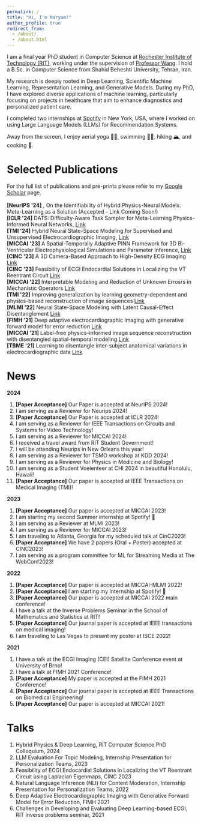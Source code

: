 ```yaml
---
permalink: /
title: "Hi, I'm Maryam!"
author_profile: true
redirect_from: 
  - /about/
  - /about.html
---
```

I am a final year PhD student in Computer Science at [Rochester Institute of Technology (RIT)](https://www.rit.edu/computing/study/computing-and-information-sciences-phd), working under the supervision of [Professor Wang](https://www.rit.edu/cblwang/). I hold a B.Sc. in Computer Science from Shahid Beheshti University, Tehran, Iran.

My research is deeply rooted in Deep Learning, Scientific Machine Learning, Representation Learning, and Generative Models. During my PhD, I have explored diverse applications of machine learning, particularly focusing on projects in healthcare that aim to enhance diagnostics and personalized patient care.

I completed two internships at [Spotify](https://www.lifeatspotify.com/being-here) in New York, USA, where I worked on using Large Language Models (LLMs) for Recommendation Systems.

Away from the screen, I enjoy aerial yoga 🧘‍♀️, swimming 🏊‍♀️, hiking 🏔️, and cooking 🍝.
<br>

Selected Publications
======
For the full list of publications and pre-prints please refer to my [Google Scholar](https://scholar.google.com/citations?hl=en&user=Qjpj72cAAAAJ&view_op=list_works&sortby=pubdate) page. <br><br>
__[NeurIPS '24]__ , On the Identifiability of Hybrid Physics-Neural Models: Meta-Learning as a Solution (Accepted - Link Coming Soon!) <br>
__[ICLR '24]__  DATS: Difficulty-Aware Task Sampler for Meta-Learning Physics-Informed Neural Networks, [Link](https://openreview.net/pdf?id=EvyYFSxdgB) <br>
__[TMI '24]__   Hybrid Neural State-Space Modeling for Supervised and Unsupervised Electrocardiographic Imaging, [Link](https://ieeexplore.ieee.org/abstract/document/10471622) <br>
__[MICCAI '23]__ A Spatial-Temporally Adaptive PINN Framework for 3D Bi-Ventricular Electrophysiological Simulations and Parameter Inference, [Link](https://link.springer.com/chapter/10.1007/978-3-031-43990-2_16)<br>
__[CINC '23]__ A 3D Camera-Based Approach to High-Density ECG Imaging [Link](https://cinc.org/archives/2023/pdf/CinC2023-391.pdf)<br>
__[CINC '23]__ Feasibility of ECGI Endocardial Solutions in Localizing the VT Reentrant Circuit [Link](https://cinc.org/archives/2023/pdf/CinC2023-346.pdf) <br>
__[MICCAI '22]__ Interpretable Modeling and Reduction of Unknown Errosrs in Mechanistic Operators [Link](https://arxiv.org/pdf/2211.01373) <br>
__[TMI '22]__ Improving generalization by learning geometry-dependent and physics-based reconstruction of image sequences [Link](https://www.ncbi.nlm.nih.gov/pmc/articles/PMC10079565/)  <br>
__[MLMI '22]__ Neural State-Space Modeling with Latent Causal-Effect Disentanglement [Link](https://arxiv.org/pdf/2209.12387)  <br>
__[FIMH '21]__ Deep adaptive electrocardiographic imaging with generative forward model for error reduction [Link](https://drive.google.com/file/d/1-U1aI_pX-pg26GWC3HG0YioMY5fL_CiL/view) <br>
__[MICCAI '21]__ Label-free physics-informed image sequence reconstruction with disentangled spatial-temporal modeling [Link](https://drive.google.com/file/d/1RHHUtg3Z5m7oqCcjheik8882-FFQJw64/view)  <br>
__[TBME '21]__ Learning to disentangle inter-subject anatomical variations in electrocardiographic data [Link](https://www.ncbi.nlm.nih.gov/pmc/articles/PMC8858595/) <br>


News
======
__2024__ 
1. __[Paper Acceptance]__ Our Paper is accepted at NeurIPS 2024!
2. I am serving as a Reviewer for Neurips 2024!
3. __[Paper Acceptance]__ Our Paper is accepted at ICLR 2024!
4. I am serving as a Reviewer for IEEE Transactions on Circuits and Systems for Video Technology! 
5. I am serving as a Reviewer for MICCAI 2024!
6. I received a travel award from RIT Student Government!
7. I will be attending Neurips in New Orleans this year!
8. I am serving as a Reviewer for TSMO workshop at KDD 2024!
9. I am serving as a Reviewer for Physics in Medicine and Biology!
10. I am serving as a Student Voelenteer at CHI 2024 in beautiful Honolulu, Hawaii!
11. __[Paper Acceptance]__ Our paper is accepted at IEEE Transactions on Medical Imaging (TMI)!


__2023__
1. __[Paper Acceptance]__ Our paper is accepted at MICCAI 2023!
2. I am starting my second Summer internship at Spotify! 🎼
3. I am serving as a Reviewer at MLMI 2023!
4. I am serving as a Reviewer for MICCAI 2023!
5. I am traveling to Atlanta, Georgia for my scheduled talk at CinC2023!
6. __[Paper Acceptance]__ We have 2 papers (Oral + Poster) accepted at CINC2023!
7. I am serving as a program committee for ML for Streaming Media at The WebConf2023!

__2022__
1. __[Paper Acceptance]__ Our paper is accepted at MICCAI-MLMI 2022!
2. __[Paper Acceptance]__ I am starting my Internship at Spotify! 🎼
3. __[Paper Acceptance]__ Our paper is accepted at MICCAI 2022 main conference!
4. I have a talk at the Inverse Problems Seminar in the School of Mathematics and Statistics at RIT!
5. __[Paper Acceptance]__ Our journal paper is accepted at IEEE transactions on medical imaging!
6. I am traveling to Las Vegas to present my poster at ISCE 2022!

__2021__ 
1. I have a talk at the ECGI Imaging (CEI) Satellite Conference event at University of Brno!
2. I have a talk at FIMH 2021 Conference!
3. __[Paper Acceptance]__  My paper is accepted at the FIMH 2021 Conference!
4. __[Paper Acceptance]__  Our journal paper is accepted at IEEE Transactions on Biomedical Engineering!
5. __[Paper Acceptance]__  Our paper is accepted at MICCAI 2021!

Talks
======
1. Hybrid Physics & Deep Learning, RIT Computer Science PhD Colloquium, 2024
2. LLM Evaluation For Topic Modeling, Internship Presentation for Personalization Teams, 2023
3. Feasibility of ECGI Endocardial Solutions in Localizing the VT Reentrant Circuit using Laplacian Eigenmaps, CINC 2023
4. Natural Language Inference (NLI) for Content Moderation, Internship Presentation for Personalization Teams, 2022
5. Deep Adaptive Electrocardiographic Imaging with Generative Forward Model for Error Reduction, FIMH 2021
6. Challenges in Developing and Evaluating Deep Learning-based ECGI, RIT Inverse problems seminar, 2021